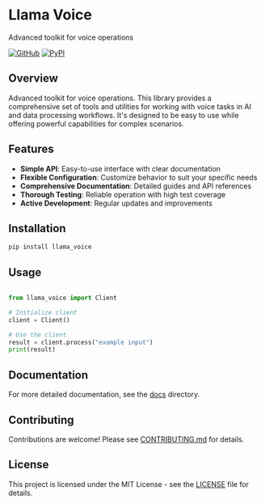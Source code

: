 # Llama Voice

Advanced toolkit for voice operations

[![GitHub](https://img.shields.io/github/license/llamasearchai/llama-voice)](https://github.com/llamasearchai/llama-voice/blob/main/LICENSE)
[![PyPI](https://img.shields.io/pypi/v/llama_voice.svg)](https://pypi.org/project/llama_voice/)

## Overview


Advanced toolkit for voice operations. This library provides a comprehensive set of tools and utilities for
working with voice tasks in AI and data processing workflows.
It's designed to be easy to use while offering powerful capabilities for complex scenarios.


## Features


- **Simple API**: Easy-to-use interface with clear documentation
- **Flexible Configuration**: Customize behavior to suit your specific needs
- **Comprehensive Documentation**: Detailed guides and API references
- **Thorough Testing**: Reliable operation with high test coverage
- **Active Development**: Regular updates and improvements


## Installation

```bash
pip install llama_voice
```

## Usage

```python

from llama_voice import Client

# Initialize client
client = Client()

# Use the client
result = client.process("example input")
print(result)

```

## Documentation

For more detailed documentation, see the [docs](docs/) directory.

## Contributing

Contributions are welcome! Please see [CONTRIBUTING.md](CONTRIBUTING.md) for details.

## License

This project is licensed under the MIT License - see the [LICENSE](LICENSE) file for details.
